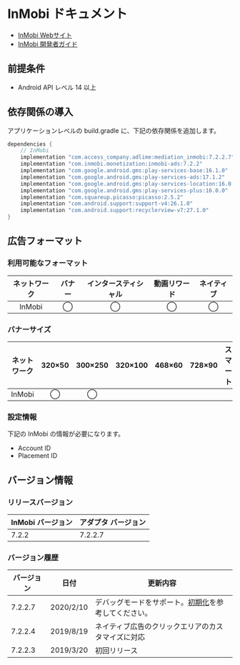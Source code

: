 # InMobi ドキュメント
- [InMobi Webサイト](https://www.inmobi.com/)
- [InMobi 開発者ガイド](https://support.inmobi.com/monetize/getting-started/)

## 前提条件
- Android API レベル 14 以上

## 依存関係の導入
アプリケーションレベルの build.gradle に、下記の依存関係を追加します。

```java
dependencies {
    // InMobi
    implementation "com.access_company.adlime:mediation_inmobi:7.2.2.7"
    implementation "com.inmobi.monetization:inmobi-ads:7.2.2"
    implementation "com.google.android.gms:play-services-base:16.1.0"
    implementation "com.google.android.gms:play-services-ads:17.1.2"
    implementation "com.google.android.gms:play-services-location:16.0.0"
    implementation "com.google.android.gms:play-services-plus:16.0.0"
    implementation "com.squareup.picasso:picasso:2.5.2"
    implementation "com.android.support:support-v4:26.1.0"
    implementation "com.android.support:recyclerview-v7:27.1.0"
}
```

## 広告フォーマット

### 利用可能なフォーマット

|ネットワーク|バナー|インタースティシャル|動画リワード|ネイティブ|
|:------: |:---:|:----------:|:------:|:----:|
| InMobi |  ◯   |   ◯        |  ◯     | ◯   |

### バナーサイズ
|ネットワーク |320×50 |300×250 |320×100 |468×60 |728×90 |スマート |
|:------:|:-----:|:------:|:------:|:-----:|:-----:|:----:|
| InMobi | ◯     | ◯      |        |       |       |      |

### 設定情報
下記の InMobi の情報が必要になります。  
- Account ID  
- Placement ID

## バージョン情報

### リリースバージョン
| InMobi バージョン | アダプタ バージョン|
|:-----------------|:--------------|
| 7.2.2           |   7.2.2.7    |


### バージョン履歴
| バージョン        | 日付               | 更新内容                |
|-----------------|--------------------|---------------------|
| 7.2.2.7	      | 2020/2/10          | デバッグモードをサポート。[初期化](./init.md)を参考してください。|
| 7.2.2.4	      | 2019/8/19	       | ネイティブ広告のクリックエリアのカスタマイズに対応 |
| 7.2.2.3         | 2019/3/20          | 初回リリース  |  

